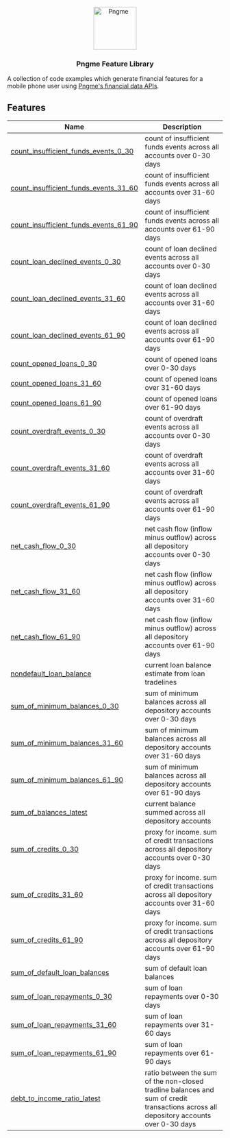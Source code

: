 <p align="center">
  <img src="https://admin.pngme.com/logo.png" alt="Pngme" width="100" height="100">
</p>

<h3 align="center">Pngme Feature Library</h3>

A collection of code examples which generate financial features for a mobile phone user using [Pngme's financial data APIs](https://developers.api.pngme.com/reference/).

## Features


| Name                                                                         | Description                                                                                                                            |
|------------------------------------------------------------------------------|----------------------------------------------------------------------------------------------------------------------------------------|
| [count_insufficient_funds_events_0_30](lib/count_insufficient_funds_events)  | count of insufficient funds events across all accounts over 0-30 days                                                                  |
| [count_insufficient_funds_events_31_60](lib/count_insufficient_funds_events) | count of insufficient funds events across all accounts over 31-60 days                                                                 |
| [count_insufficient_funds_events_61_90](lib/count_insufficient_funds_events) | count of insufficient funds events across all accounts over 61-90 days                                                                 |
| [count_loan_declined_events_0_30](lib/count_loan_declined_events)            | count of loan declined events across all accounts over 0-30 days                                                                       |
| [count_loan_declined_events_31_60](lib/count_loan_declined_events)           | count of loan declined events across all accounts over 31-60 days                                                                      |
| [count_loan_declined_events_61_90](lib/count_loan_declined_events)           | count of loan declined events across all accounts over 61-90 days                                                                      |
| [count_opened_loans_0_30](lib/count_opened_loans)                            | count of opened loans over 0-30 days                                                                                                   |
| [count_opened_loans_31_60](lib/count_opened_loans)                           | count of opened loans over 31-60 days                                                                                                  |
| [count_opened_loans_61_90](lib/count_opened_loans)                           | count of opened loans over 61-90 days                                                                                                  |
| [count_overdraft_events_0_30](lib/count_overdraft_events)                    | count of overdraft events across all accounts over 0-30 days                                                                           |
| [count_overdraft_events_31_60](lib/count_overdraft_events)                   | count of overdraft events across all accounts over 31-60 days                                                                          |
| [count_overdraft_events_61_90](lib/count_overdraft_events)                   | count of overdraft events across all accounts over 61-90 days                                                                          |
| [net_cash_flow_0_30](lib/net_cash_flow)                                      | net cash flow (inflow minus outflow) across all depository accounts over 0-30 days                                                     |
| [net_cash_flow_31_60](lib/net_cash_flow)                                     | net cash flow (inflow minus outflow) across all depository accounts over 31-60 days                                                    |
| [net_cash_flow_61_90](lib/net_cash_flow)                                     | net cash flow (inflow minus outflow) across all depository accounts over 61-90 days                                                    |
| [nondefault_loan_balance](lib/nondefault_loan_balance)                       | current loan balance estimate from loan tradelines                                                                                     |
| [sum_of_minimum_balances_0_30](lib/sum_of_minimum_balances)                  | sum of minimum balances across all depository accounts over 0-30 days                                                                  |
| [sum_of_minimum_balances_31_60](lib/sum_of_minimum_balances)                 | sum of minimum balances across all depository accounts over 31-60 days                                                                 |
| [sum_of_minimum_balances_61_90](lib/sum_of_minimum_balances)                 | sum of minimum balances across all depository accounts over 61-90 days                                                                 |
| [sum_of_balances_latest](lib/sum_of_balances_latest)                         | current balance summed across all depository accounts                                                                                  |
| [sum_of_credits_0_30](lib/sum_of_credits)                                    | proxy for income. sum of credit transactions across all depository accounts over 0-30 days                                             |
| [sum_of_credits_31_60](lib/sum_of_credits)                                   | proxy for income. sum of credit transactions across all depository accounts over 31-60 days                                            |
| [sum_of_credits_61_90](lib/sum_of_credits)                                   | proxy for income. sum of credit transactions across all depository accounts over 61-90 days                                            |
| [sum_of_default_loan_balances](lib/sum_of_default_loan_balances)             | sum of default loan balances                                                                                                           |
| [sum_of_loan_repayments_0_30](lib/sum_of_loan_repayments)                    | sum of loan repayments over 0-30 days                                                                                                  |
| [sum_of_loan_repayments_31_60](lib/sum_of_loan_repayments)                   | sum of loan repayments over 31-60 days                                                                                                 |
| [sum_of_loan_repayments_61_90](lib/sum_of_loan_repayments)                   | sum of loan repayments over 61-90 days                                                                                                 |
| [debt_to_income_ratio_latest](lib/debt_to_income_ratio_latest)               | ratio between the sum of the non-closed tradline balances and sum of credit transactions across all depository accounts over 0-30 days |
